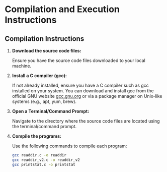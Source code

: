 <!--
NOTES:
This README provides instructions for compiling and running the "readdir.c", "readdir_v2.c", and "printstat.c" programs. It aims to be clear and concise, following basic documentation conventions.
-->

# Compilation and Execution Instructions

## Compilation Instructions

1. **Download the source code files:**

   Ensure you have the source code files downloaded to your local machine.

2. **Install a C compiler (gcc):**

   If not already installed, ensure you have a C compiler such as gcc installed on your system. You can download and install gcc from the official GNU website [gcc.gnu.org](https://gcc.gnu.org/) or via a package manager on Unix-like systems (e.g., apt, yum, brew).

3. **Open a Terminal/Command Prompt:**

   Navigate to the directory where the source code files are located using the terminal/command prompt.

4. **Compile the programs:**

   Use the following commands to compile each program:

   ```bash
   gcc readdir.c -o readdir
   gcc readdir_v2.c -o readdir_v2
   gcc printstat.c -o printstat
